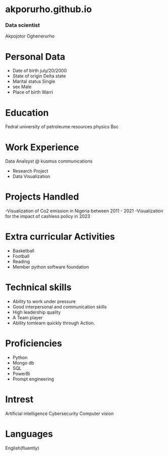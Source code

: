# akporurho.github.io
### Data scientist
Akpojotor Oghenerurho
# Personal Data
- Date of birth july/20/2000
- State of origin Delta state
- Marital status Single
- sex Male
- Place of birth Warri

# Education
Fedral university of petroleume resources physics Bsc 
# Work Experience
Data Analsyst @ kusmus communications
- Research Project
- Data Visualization
# Projects Handled
-Visualization of Co2 emission in Nigeria between 2011 - 2021
-Visualization for the impact of cashless policy in 2023
# Extra curricular Activities
- Basketball
- Football
- Reading
- Member python software foundation
# Technical skills
- Ability to work under pressure
- Good interpersonal and communication skills
- High leadership quality
- A Team player
- Ability tomlearn quickly through Action.
# Proficiencies
- Python
- Mongo db
- SQL
- PowerBi
- Prompt engineering
# Intrest
Artificial intelligence
Cybersecurity
Computer vision
# Languages
English(fluently)
